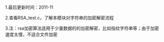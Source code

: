 
1.最后更新时间：2011-11

2.查看RSA_test.c，了解本模块对字符串的加密解密流程

3.注：rsa加密算法适用于少量数据的的加密解密，比如指纹字符串等；由于加密速度太慢，不适合文件加密


